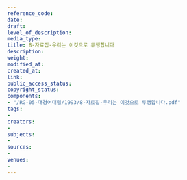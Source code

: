 ```yaml
---
reference_code: 
date: 
draft: 
level_of_description: 
media_type: 
title: 8-자료집-우리는 이것으로 투쟁합니다
description: 
weight: 
modified_at: 
created_at: 
link: 
public_access_status: 
copyright_status: 
components:
- "/RG-05-대경여대협/1993/8-자료집-우리는 이것으로 투쟁합니다.pdf"
tags:
- 
creators:
- 
subjects:
- 
sources:
- 
venues:
- 
---
```

